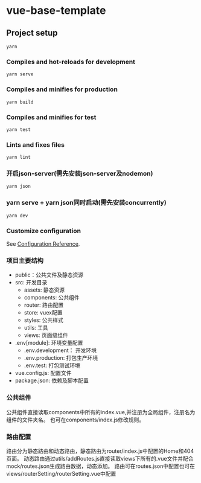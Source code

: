 # vue-base-template

## Project setup
```
yarn
```

### Compiles and hot-reloads for development
```
yarn serve
```

### Compiles and minifies for production
```
yarn build
```

### Compiles and minifies for test
```
yarn test
```

### Lints and fixes files
```
yarn lint
```

### 开启json-server(需先安装json-server及nodemon)
```
yarn json
```

### yarn serve + yarn json同时启动(需先安装concurrently)
```
yarn dev
```

### Customize configuration
See [Configuration Reference](https://cli.vuejs.org/config/).

### 项目主要结构
* public：公共文件及静态资源
* src: 开发目录
    + assets: 静态资源
    + components: 公共组件
    + router: 路由配置
    + store: vuex配置
    + styles: 公共样式
    + utils: 工具
    + views: 页面级组件
* .env[module]: 环境变量配置
    + .env.development： 开发环境
    + .env.production: 打包生产环境
    + .env.test: 打包测试环境
* vue.config.js: 配置文件
* package.json: 依赖及脚本配置

### 公共组件
公共组件直接读取components中所有的index.vue,并注册为全局组件，注册名为组件的文件夹名。
也可在components/index.js修改规则。
    
### 路由配置
路由分为静态路由和动态路由，静态路由为router/index.js中配置的Home和404页面。
动态路由通过utils/addRoutes.js直接读取views下所有的.vue文件并配合mock/routes.json生成路由数据，动态添加。
路由可在routes.json中配置也可在views/routerSetting/routerSetting.vue中配置

